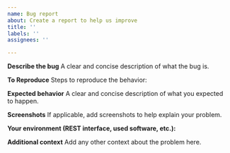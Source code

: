 ```yaml
---
name: Bug report
about: Create a report to help us improve
title: ''
labels: ''
assignees: ''

---
```


**Describe the bug**
A clear and concise description of what the bug is.


**To Reproduce**
Steps to reproduce the behavior:


**Expected behavior**
A clear and concise description of what you expected to happen.


**Screenshots**
If applicable, add screenshots to help explain your problem.


**Your environment (REST interface, used software, etc.):**


**Additional context**
Add any other context about the problem here.
